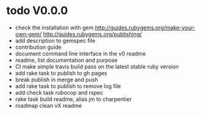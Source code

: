 # todo V0.0.0

- check the installation with gem http://guides.rubygems.org/make-your-own-gem/  http://guides.rubygems.org/publishing/
- add description to gemspec file
- contribution guide
- document command line interface in the v0 readme
- readme, list documentation and purpose
- CI make simple travis build pass on the latest stable ruby version
- add rake task to publish to gh pages
- break publish in merge and push
- add rake task to publish to remove log file
- add check task rubocop and rspec
- rake task build readme, alias jm to charpentier
- roadmap clean vX readme
